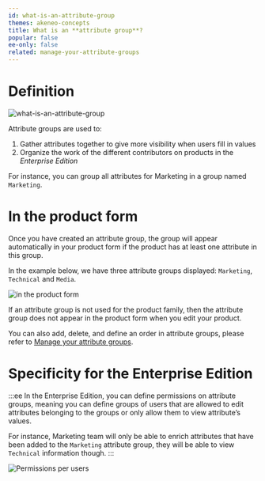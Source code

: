 ```yaml
---
id: what-is-an-attribute-group
themes: akeneo-concepts
title: What is an **attribute group**?
popular: false
ee-only: false
related: manage-your-attribute-groups
---
```


# Definition

![what-is-an-attribute-group](/img/Settings_What-is-an-attribute-group.svg)

Attribute groups are used to:
1. Gather attributes together to give more visibility when users fill in values
1. Organize the work of the different contributors on products in the *Enterprise Edition*

For instance, you can group all attributes for Marketing in a group named `Marketing`.

# In the product form

Once you have created an attribute group, the group will appear automatically in your product form if the product has at least one attribute in this group.

In the example below, we have three attribute groups displayed: `Marketing`, `Technical` and `Media`.

![in the product form](/img/Products_ExampleofAttributeGroups.gif)

If an attribute group is not used for the product family, then the attribute group does not appear in the product form when you edit your product.

You can also add, delete, and define an order in attribute groups, please refer to [Manage your attribute groups](/fr/articles/manage-your-attribute-groups.html).

# Specificity for the Enterprise Edition

:::ee
In the Enterprise Edition, you can define permissions on attribute groups, meaning you can define groups of users that are allowed to edit attributes belonging to the groups or only allow them to view attribute’s values.

For instance, Marketing team will only be able to enrich attributes that have been added to the `Marketing` attribute group, they will be able to view `Technical` information though.
:::

![Permissions per users](/img/Settings_PermissionsOnAttributeGroups.png)
